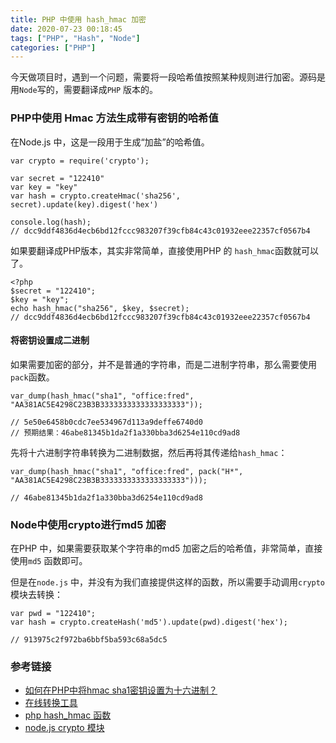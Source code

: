 ```yaml
---
title: PHP 中使用 hash_hmac 加密
date: 2020-07-23 00:18:45
tags: ["PHP", "Hash", "Node"] 
categories: ["PHP"]
---
```


今天做项目时，遇到一个问题，需要将一段哈希值按照某种规则进行加密。源码是用`Node`写的，需要翻译成`PHP` 版本的。

<!-- more -->

### PHP中使用 Hmac 方法生成带有密钥的哈希值

在Node.js 中，这是一段用于生成“加盐”的哈希值。
```
var crypto = require('crypto');

var secret = "122410"
var key = "key"
var hash = crypto.createHmac('sha256', secret).update(key).digest('hex')

console.log(hash);
// dcc9ddf4836d4ecb6bd12fccc983207f39cfb84c43c01932eee22357cf0567b4
```

如果要翻译成PHP版本，其实非常简单，直接使用PHP 的 `hash_hmac`函数就可以了。

```
<?php
$secret = "122410"; 
$key = "key";
echo hash_hmac("sha256", $key, $secret);
// dcc9ddf4836d4ecb6bd12fccc983207f39cfb84c43c01932eee22357cf0567b4
```

#### 将密钥设置成二进制
如果需要加密的部分，并不是普通的字符串，而是二进制字符串，那么需要使用`pack`函数。

```
var_dump(hash_hmac("sha1", "office:fred", "AA381AC5E4298C23B3B3333333333333333333"));

// 5e50e6458b0cdc7ee534967d113a9deffe6740d0
// 预期结果：46abe81345b1da2f1a330bba3d6254e110cd9ad8
```

先将十六进制字符串转换为二进制数据，然后再将其传递给`hash_hmac`：
```
var_dump(hash_hmac("sha1", "office:fred", pack("H*", "AA381AC5E4298C23B3B3333333333333333333")));

// 46abe81345b1da2f1a330bba3d6254e110cd9ad8
```

### Node中使用crypto进行md5 加密
在PHP 中，如果需要获取某个字符串的md5 加密之后的哈希值，非常简单，直接使用`md5` 函数即可。

但是在`node.js` 中，并没有为我们直接提供这样的函数，所以需要手动调用`crypto` 模块去转换：
```
var pwd = "122410";
var hash = crypto.createHash('md5').update(pwd).digest('hex');

// 913975c2f972ba6bbf5ba593c68a5dc5
```

### 参考链接
* [如何在PHP中将hmac sha1密钥设置为十六进制？](https://stackoverflow.com/questions/13012239/how-to-set-the-hmacsha1-key-to-hex-in-php)
* [在线转换工具](https://caligatio.github.io/jsSHA/)
* [php hash_hmac 函数](https://www.php.net/manual/zh/function.hash-hmac.php)
* [node.js crypto 模块](http://nodejs.cn/api/crypto.html)